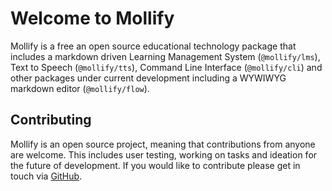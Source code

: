# Welcome to Mollify

Mollify is a free an open source educational technology package that includes a markdown driven Learning Management System (`@mollify/lms`), Text to Speech (`@mollify/tts`), Command Line Interface (`@mollify/cli`) and other packages under current development including a WYWIWYG markdown editor (`@mollify/flow`).

## Contributing

Mollify is an open source project, meaning that contributions from anyone are welcome. This includes user testing, working on tasks and ideation for the future of development. If you would like to contribute please get in touch via [GitHub](https://github.com/Fermain/-mollify).